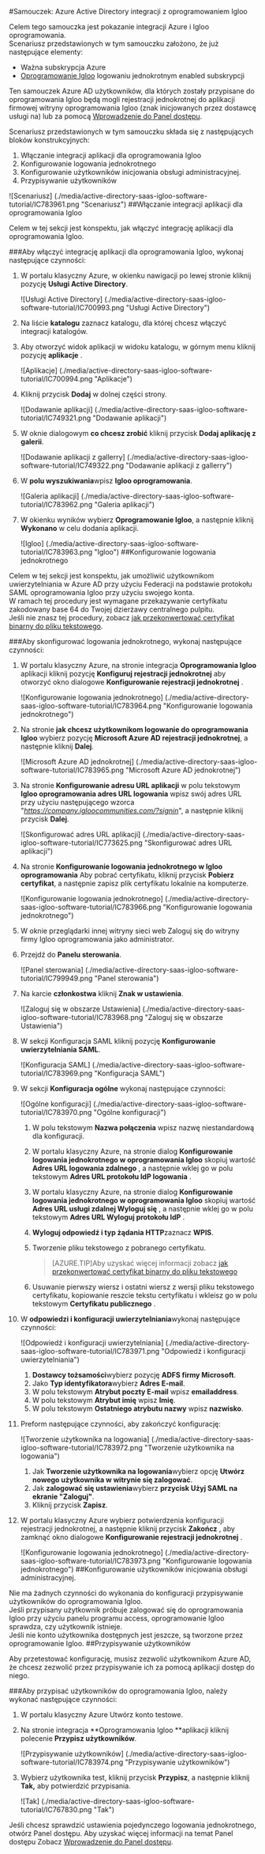 <properties 
    pageTitle="Samouczek: Azure Active Directory integracji z oprogramowaniem Igloo | Microsoft Azure" 
    description="Dowiedz się, jak użyć Igloo oprogramowania z usługi Azure Active Directory w celu włączenia rejestracji jednokrotnej, automatycznego inicjowania obsługi administracyjnej i nie tylko!" 
    services="active-directory" 
    authors="jeevansd"  
    documentationCenter="na" 
    manager="femila"/>
<tags 
    ms.service="active-directory" 
    ms.devlang="na" 
    ms.topic="article" 
    ms.tgt_pltfrm="na" 
    ms.workload="identity" 
    ms.date="10/20/2016" 
    ms.author="jeedes" />

#<a name="tutorial-azure-active-directory-integration-with-igloo-software"></a>Samouczek: Azure Active Directory integracji z oprogramowaniem Igloo
  
Celem tego samouczka jest pokazanie integracji Azure i Igloo oprogramowania.  
Scenariusz przedstawionych w tym samouczku założono, że już następujące elementy:

-   Ważna subskrypcja Azure
-   [Oprogramowanie Igloo](http://www.igloosoftware.com/) logowaniu jednokrotnym enabled subskrypcji
  
Ten samouczek Azure AD użytkowników, dla których zostały przypisane do oprogramowania Igloo będą mogli rejestracji jednokrotnej do aplikacji firmowej witryny oprogramowania Igloo (znak inicjowanych przez dostawcę usługi na) lub za pomocą [Wprowadzenie do Panel dostępu](active-directory-saas-access-panel-introduction.md).
  
Scenariusz przedstawionych w tym samouczku składa się z następujących bloków konstrukcyjnych:

1.  Włączanie integracji aplikacji dla oprogramowania Igloo
2.  Konfigurowanie logowania jednokrotnego
3.  Konfigurowanie użytkowników inicjowania obsługi administracyjnej.
4.  Przypisywanie użytkowników

![Scenariusz] (./media/active-directory-saas-igloo-software-tutorial/IC783961.png "Scenariusz")
##<a name="enabling-the-application-integration-for-igloo-software"></a>Włączanie integracji aplikacji dla oprogramowania Igloo
  
Celem w tej sekcji jest konspektu, jak włączyć integrację aplikacji dla oprogramowania Igloo.

###<a name="to-enable-the-application-integration-for-igloo-software-perform-the-following-steps"></a>Aby włączyć integrację aplikacji dla oprogramowania Igloo, wykonaj następujące czynności:

1.  W portalu klasyczny Azure, w okienku nawigacji po lewej stronie kliknij pozycję **Usługi Active Directory**.

    ![Usługi Active Directory] (./media/active-directory-saas-igloo-software-tutorial/IC700993.png "Usługi Active Directory")

2.  Na liście **katalogu** zaznacz katalogu, dla której chcesz włączyć integracji katalogów.

3.  Aby otworzyć widok aplikacji w widoku katalogu, w górnym menu kliknij pozycję **aplikacje** .

    ![Aplikacje] (./media/active-directory-saas-igloo-software-tutorial/IC700994.png "Aplikacje")

4.  Kliknij przycisk **Dodaj** w dolnej części strony.

    ![Dodawanie aplikacji] (./media/active-directory-saas-igloo-software-tutorial/IC749321.png "Dodawanie aplikacji")

5.  W oknie dialogowym **co chcesz zrobić** kliknij przycisk **Dodaj aplikację z galerii**.

    ![Dodawanie aplikacji z gallerry] (./media/active-directory-saas-igloo-software-tutorial/IC749322.png "Dodawanie aplikacji z gallerry")

6.  W **polu wyszukiwania**wpisz **Igloo oprogramowania**.

    ![Galeria aplikacji] (./media/active-directory-saas-igloo-software-tutorial/IC783962.png "Galeria aplikacji")

7.  W okienku wyników wybierz **Oprogramowanie Igloo**, a następnie kliknij **Wykonano** w celu dodania aplikacji.

    ![Igloo] (./media/active-directory-saas-igloo-software-tutorial/IC783963.png "Igloo")
##<a name="configuring-single-sign-on"></a>Konfigurowanie logowania jednokrotnego
  
Celem w tej sekcji jest konspektu, jak umożliwić użytkownikom uwierzytelniania w Azure AD przy użyciu Federacji na podstawie protokołu SAML oprogramowania Igloo przy użyciu swojego konta.  
W ramach tej procedury jest wymagane przekazywanie certyfikatu zakodowany base 64 do Twojej dzierżawy centralnego pulpitu.  
Jeśli nie znasz tej procedury, zobacz [jak przekonwertować certyfikat binarny do pliku tekstowego](http://youtu.be/PlgrzUZ-Y1o).

###<a name="to-configure-single-sign-on-perform-the-following-steps"></a>Aby skonfigurować logowania jednokrotnego, wykonaj następujące czynności:

1.  W portalu klasyczny Azure, na stronie integracja **Oprogramowania Igloo** aplikacji kliknij pozycję **Konfiguruj rejestracji jednokrotnej** aby otworzyć okno dialogowe **Konfigurowanie rejestracji jednokrotnej** .

    ![Konfigurowanie logowania jednokrotnego] (./media/active-directory-saas-igloo-software-tutorial/IC783964.png "Konfigurowanie logowania jednokrotnego")

2.  Na stronie **jak chcesz użytkownikom logowanie do oprogramowania Igloo** wybierz pozycję **Microsoft Azure AD rejestracji jednokrotnej**, a następnie kliknij **Dalej**.

    ![Microsoft Azure AD jednokrotnej] (./media/active-directory-saas-igloo-software-tutorial/IC783965.png "Microsoft Azure AD jednokrotnej")

3.  Na stronie **Konfigurowanie adresu URL aplikacji** w polu tekstowym **Igloo oprogramowania adres URL logowania** wpisz swój adres URL przy użyciu następującego wzorca "*https://company.igloocommunities.com/?signin*", a następnie kliknij przycisk **Dalej**.

    ![Skonfigurować adres URL aplikacji] (./media/active-directory-saas-igloo-software-tutorial/IC773625.png "Skonfigurować adres URL aplikacji")

4.  Na stronie **Konfigurowanie logowania jednokrotnego w Igloo oprogramowania** Aby pobrać certyfikatu, kliknij przycisk **Pobierz certyfikat**, a następnie zapisz plik certyfikatu lokalnie na komputerze.

    ![Konfigurowanie logowania jednokrotnego] (./media/active-directory-saas-igloo-software-tutorial/IC783966.png "Konfigurowanie logowania jednokrotnego")

5.  W oknie przeglądarki innej witryny sieci web Zaloguj się do witryny firmy Igloo oprogramowania jako administrator.

6.  Przejdź do **Panelu sterowania**.

    ![Panel sterowania] (./media/active-directory-saas-igloo-software-tutorial/IC799949.png "Panel sterowania")

7.  Na karcie **członkostwa** kliknij **Znak w ustawienia**.

    ![Zaloguj się w obszarze Ustawienia] (./media/active-directory-saas-igloo-software-tutorial/IC783968.png "Zaloguj się w obszarze Ustawienia")

8.  W sekcji Konfiguracja SAML kliknij pozycję **Konfigurowanie uwierzytelniania SAML**.

    ![Konfiguracja SAML] (./media/active-directory-saas-igloo-software-tutorial/IC783969.png "Konfiguracja SAML")

9.  W sekcji **Konfiguracja ogólne** wykonaj następujące czynności:

    ![Ogólne konfiguracji] (./media/active-directory-saas-igloo-software-tutorial/IC783970.png "Ogólne konfiguracji")

    1.  W polu tekstowym **Nazwa połączenia** wpisz nazwę niestandardową dla konfiguracji.
    2.  W portalu klasyczny Azure, na stronie dialog **Konfigurowanie logowania jednokrotnego w oprogramowania Igloo** skopiuj wartość **Adres URL logowania zdalnego** , a następnie wklej go w polu tekstowym **Adres URL protokołu IdP logowania** .
    3.  W portalu klasyczny Azure, na stronie dialog **Konfigurowanie logowania jednokrotnego w oprogramowania Igloo** skopiuj wartość **Adres URL usługi zdalnej Wyloguj się** , a następnie wklej go w polu tekstowym **Adres URL Wyloguj protokołu IdP** .
    4.  **Wyloguj odpowiedź i typ żądania HTTP**zaznacz **WPIS**.
    5.  Tworzenie pliku tekstowego z pobranego certyfikatu.
        
        >[AZURE.TIP]Aby uzyskać więcej informacji zobacz [jak przekonwertować certyfikat binarny do pliku tekstowego](http://youtu.be/PlgrzUZ-Y1o)

    6.  Usuwanie pierwszy wiersz i ostatni wiersz z wersji pliku tekstowego certyfikatu, kopiowanie reszcie tekstu certyfikatu i wkleisz go w polu tekstowym **Certyfikatu publicznego** .

10. W **odpowiedzi i konfiguracji uwierzytelniania**wykonaj następujące czynności:

    ![Odpowiedź i konfiguracji uwierzytelniania] (./media/active-directory-saas-igloo-software-tutorial/IC783971.png "Odpowiedź i konfiguracji uwierzytelniania")

    1.  **Dostawcy tożsamości**wybierz pozycję **ADFS firmy Microsoft**.
    2.  Jako **Typ identyfikatora**wybierz **Adres E-mail**.
    3.  W polu tekstowym **Atrybut poczty E-mail** wpisz **emailaddress**.
    4.  W polu tekstowym **Atrybut imię** wpisz **Imię**.
    5.  W polu tekstowym **Ostatniego atrybutu nazwy** wpisz **nazwisko**.

11. Preform następujące czynności, aby zakończyć konfigurację:

    ![Tworzenie użytkownika na logowania] (./media/active-directory-saas-igloo-software-tutorial/IC783972.png "Tworzenie użytkownika na logowania")

    1.  Jak **Tworzenie użytkownika na logowania**wybierz opcję **Utwórz nowego użytkownika w witrynie się zalogować**.
    2.  Jak **zalogować się ustawienia**wybierz **przycisk Użyj SAML na ekranie "Zaloguj"**.
    3.  Kliknij przycisk **Zapisz**.

12. W portalu klasyczny Azure wybierz potwierdzenia konfiguracji rejestracji jednokrotnej, a następnie kliknij przycisk **Zakończ** , aby zamknąć okno dialogowe **Konfigurowanie rejestracji jednokrotnej** .

    ![Konfigurowanie logowania jednokrotnego] (./media/active-directory-saas-igloo-software-tutorial/IC783973.png "Konfigurowanie logowania jednokrotnego")
##<a name="configuring-user-provisioning"></a>Konfigurowanie użytkowników inicjowania obsługi administracyjnej.
  
Nie ma żadnych czynności do wykonania do konfiguracji przypisywanie użytkowników do oprogramowania Igloo.  
Jeśli przypisany użytkownik próbuje zalogować się do oprogramowania Igloo przy użyciu panelu programu access, oprogramowanie Igloo sprawdza, czy użytkownik istnieje.  
Jeśli nie konto użytkownika dostępnych jest jeszcze, są tworzone przez oprogramowanie Igloo.
##<a name="assigning-users"></a>Przypisywanie użytkowników
  
Aby przetestować konfigurację, musisz zezwolić użytkownikom Azure AD, że chcesz zezwolić przez przypisywanie ich za pomocą aplikacji dostęp do niego.

###<a name="to-assign-users-to-igloo-software-perform-the-following-steps"></a>Aby przypisać użytkowników do oprogramowania Igloo, należy wykonać następujące czynności:

1.  W portalu klasyczny Azure Utwórz konto testowe.

2.  Na stronie integracja **Oprogramowania Igloo **aplikacji kliknij polecenie **Przypisz użytkowników**.

    ![Przypisywanie użytkowników] (./media/active-directory-saas-igloo-software-tutorial/IC783974.png "Przypisywanie użytkowników")

3.  Wybierz użytkownika test, kliknij przycisk **Przypisz**, a następnie kliknij **Tak,** aby potwierdzić przypisania.

    ![Tak] (./media/active-directory-saas-igloo-software-tutorial/IC767830.png "Tak")
  
Jeśli chcesz sprawdzić ustawienia pojedynczego logowania jednokrotnego, otwórz Panel dostępu. Aby uzyskać więcej informacji na temat Panel dostępu Zobacz [Wprowadzenie do Panel dostępu](active-directory-saas-access-panel-introduction.md).